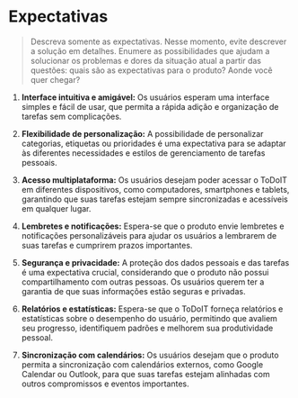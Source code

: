 # Expectativas
> Descreva somente as expectativas. Nesse momento, evite descrever a solução em
> detalhes. Enumere as possibilidades que ajudam a solucionar os problemas e dores
> da situação atual a partir das questões: quais são as expectativas para o produto?
> Aonde você quer chegar? 

1. **Interface intuitiva e amigável:** Os usuários esperam uma interface simples e fácil de usar, que permita a rápida adição e organização de tarefas sem complicações.

2. **Flexibilidade de personalização:** A possibilidade de personalizar categorias, etiquetas ou prioridades é uma expectativa para se adaptar às diferentes necessidades e estilos de gerenciamento de tarefas pessoais.

3. **Acesso multiplataforma:** Os usuários desejam poder acessar o ToDoIT em diferentes dispositivos, como computadores, smartphones e tablets, garantindo que suas tarefas estejam sempre sincronizadas e acessíveis em qualquer lugar.

4. **Lembretes e notificações:** Espera-se que o produto envie lembretes e notificações personalizáveis para ajudar os usuários a lembrarem de suas tarefas e cumprirem prazos importantes.

5. **Segurança e privacidade:** A proteção dos dados pessoais e das tarefas é uma expectativa crucial, considerando que o produto não possui compartilhamento com outras pessoas. Os usuários querem ter a garantia de que suas informações estão seguras e privadas.

6. **Relatórios e estatísticas:** Espera-se que o ToDoIT forneça relatórios e estatísticas sobre o desempenho do usuário, permitindo que avaliem seu progresso, identifiquem padrões e melhorem sua produtividade pessoal.

7. **Sincronização com calendários:** Os usuários desejam que o produto permita a sincronização com calendários externos, como Google Calendar ou Outlook, para que suas tarefas estejam alinhadas com outros compromissos e eventos importantes.

